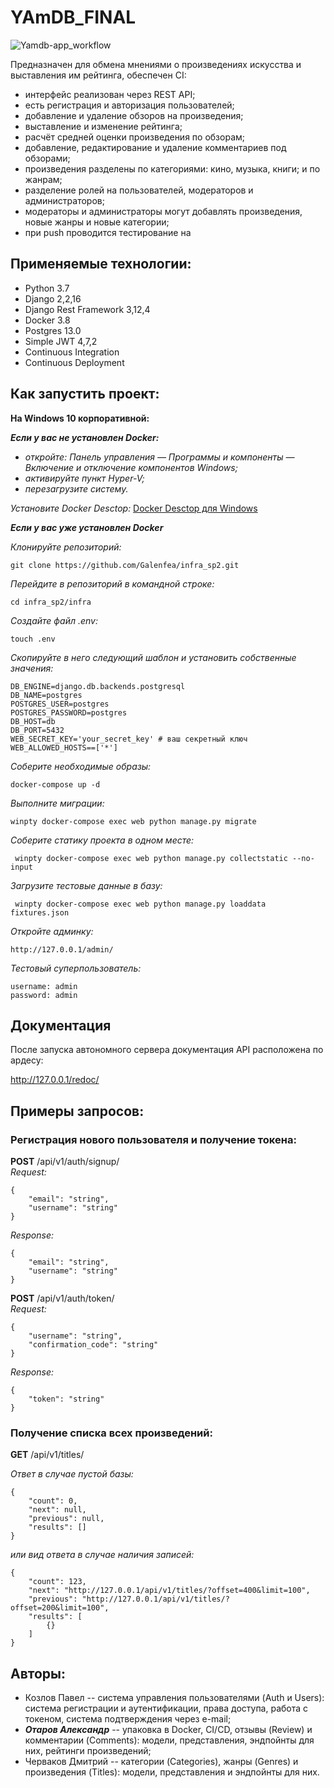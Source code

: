 # YAmDB_FINAL
![Yamdb-app_workflow](https://github.com/Galenfea/yamdb_final/actions/workflows/yamdb_workflow.yml/badge.svg)

Предназначен для обмена мнениями о произведениях искусства и выставления им рейтинга, обеспечен CI:

- интерфейс реализован через REST API;
- есть регистрация и авторизация пользователей;
- добавление и удаление обзоров на произведения;
- выставление и изменение рейтинга;
- расчёт средней оценки произведения по обзорам;
- добавление, редактирование и удаление комментариев под обзорами;
- произведения разделены по категориями: кино, музыка, книги; и по жанрам;
- разделение ролей на пользователей, модераторов и администраторов;
- модераторы и администраторы могут добавлять произведения, новые жанры и новые категории;
- при push проводится тестирование на 

## Применяемые технологии:

- Python 3.7
- Django 2,2,16
- Django Rest Framework 3,12,4
- Docker 3.8
- Postgres 13.0
- Simple JWT 4,7,2
- Continuous Integration
- Continuous Deployment

## Как запустить проект:

**На Windows 10 корпоративной:**

***Если у вас не установлен Docker:***
- _откройте: Панель управления — Программы и компоненты — Включение и отключение компонентов Windows;_
- _активируйте пункт Hyper-V;_
- _перезагрузите систему._

_Установите Docker Desctop:_
[Docker Desctop для Windows](https://desktop.docker.com/win/main/amd64/Docker%20Desktop%20Installer.exe?utm_source=docker&utm_medium=webreferral&utm_campaign=dd-smartbutton&utm_location=header)

***Если у вас уже установлен Docker***

_Клонируйте репозиторий:_
```
git clone https://github.com/Galenfea/infra_sp2.git
```

_Перейдите в репозиторий в командной строке:_
```
cd infra_sp2/infra
```

_Создайте файл .env:_
```
touch .env
```

_Скопируйте в него следующий шаблон и установить собственные значения:_
```
DB_ENGINE=django.db.backends.postgresql 
DB_NAME=postgres 
POSTGRES_USER=postgres 
POSTGRES_PASSWORD=postgres 
DB_HOST=db 
DB_PORT=5432
WEB_SECRET_KEY='your_secret_key' # ваш секретный ключ
WEB_ALLOWED_HOSTS==['*']
```

_Соберите необходимые образы:_
```
docker-compose up -d
```

_Выполните миграции:_
```
winpty docker-compose exec web python manage.py migrate
```

_Соберите статику проекта в одном месте:_
```
 winpty docker-compose exec web python manage.py collectstatic --no-input
```

_Загрузите тестовые данные в базу:_
```
 winpty docker-compose exec web python manage.py loaddata fixtures.json
```

_Откройте админку:_
```
http://127.0.0.1/admin/
```

_Тестовый суперпользователь:_
```
username: admin
password: admin
```

## Документация
После запуска автономного сервера документация API расположена по ардесу:

http://127.0.0.1/redoc/


## Примеры запросов:

### Регистрация нового пользователя и получение токена:
**POST** /api/v1/auth/signup/  
_Request:_
```
{
    "email": "string",
    "username": "string"
}
```
_Response:_
```
{
    "email": "string",
    "username": "string"
}
```
**POST** /api/v1/auth/token/  
_Request:_
``` 
{
    "username": "string",
    "confirmation_code": "string"
}
```
_Response:_
```
{
    "token": "string"
}
```

### Получение списка всех произведений:
**GET** /api/v1/titles/

*Ответ в случае пустой базы:*
``` 
{
    "count": 0,
    "next": null,
    "previous": null,
    "results": []
}
``` 

*или вид ответа в случае наличия записей:*
``` 
{
    "count": 123,
    "next": "http://127.0.0.1/api/v1/titles/?offset=400&limit=100",
    "previous": "http://127.0.0.1/api/v1/titles/?offset=200&limit=100",
    "results": [
        {}
    ]
}
```

## Авторы:

- Козлов Павел -- система управления пользователями (Auth и Users): система регистрации и аутентификации, права доступа, работа с токеном, система подтверждения через e-mail;
- ***Отаров Александр*** -- упаковка в Docker, CI/CD, отзывы (Review) и комментарии (Comments): модели, представления, эндпойнты для них, рейтинги произведений; 
- Черваков Дмитрий -- категории (Categories), жанры (Genres) и произведения (Titles): модели, представления и эндпойнты для них.
